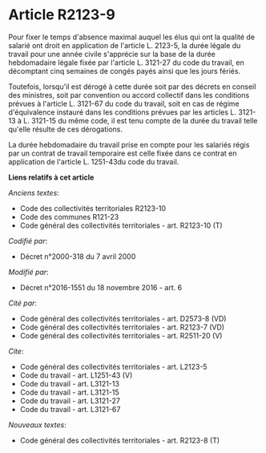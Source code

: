 # Article R2123-9

Pour fixer le temps d'absence maximal auquel les élus qui ont la qualité de salarié ont droit en application de l'article L.
2123-5, la durée légale du travail pour une année civile s'apprécie sur la base de la durée hebdomadaire légale fixée par
l'article L. 3121-27 du code du travail, en décomptant cinq semaines de congés payés ainsi que les jours fériés. 

Toutefois, lorsqu'il est dérogé à cette durée soit par des décrets en conseil des ministres, soit par convention ou accord
collectif dans les conditions prévues à l'article L. 3121-67 du code du travail, soit en cas de régime d'équivalence instauré
dans les conditions prévues par les articles L. 3121-13 à L. 3121-15 du même code, il est tenu compte de la durée du travail
telle qu'elle résulte de ces dérogations. 

La durée hebdomadaire du travail prise en compte pour les salariés régis par un contrat de travail temporaire est celle fixée
dans ce contrat en application de l'article L. 1251-43du code du travail.

**Liens relatifs à cet article**

_Anciens textes_:

  - Code des collectivités territoriales R2123-10
  - Code des communes R121-23
  - Code général des collectivités territoriales - art. R2123-10 (T)

_Codifié par_:

  - Décret n°2000-318 du 7 avril 2000

_Modifié par_:

  - Décret n°2016-1551 du 18 novembre 2016 - art. 6

_Cité par_:

  - Code général des collectivités territoriales - art. D2573-8 (VD)
  - Code général des collectivités territoriales - art. R2123-7 (VD)
  - Code général des collectivités territoriales - art. R2511-20 (V)

_Cite_:

  - Code général des collectivités territoriales - art. L2123-5
  - Code du travail - art. L1251-43 (V)
  - Code du travail - art. L3121-13
  - Code du travail - art. L3121-15
  - Code du travail - art. L3121-27
  - Code du travail - art. L3121-67

_Nouveaux textes_:

  - Code général des collectivités territoriales - art. R2123-8 (T)
